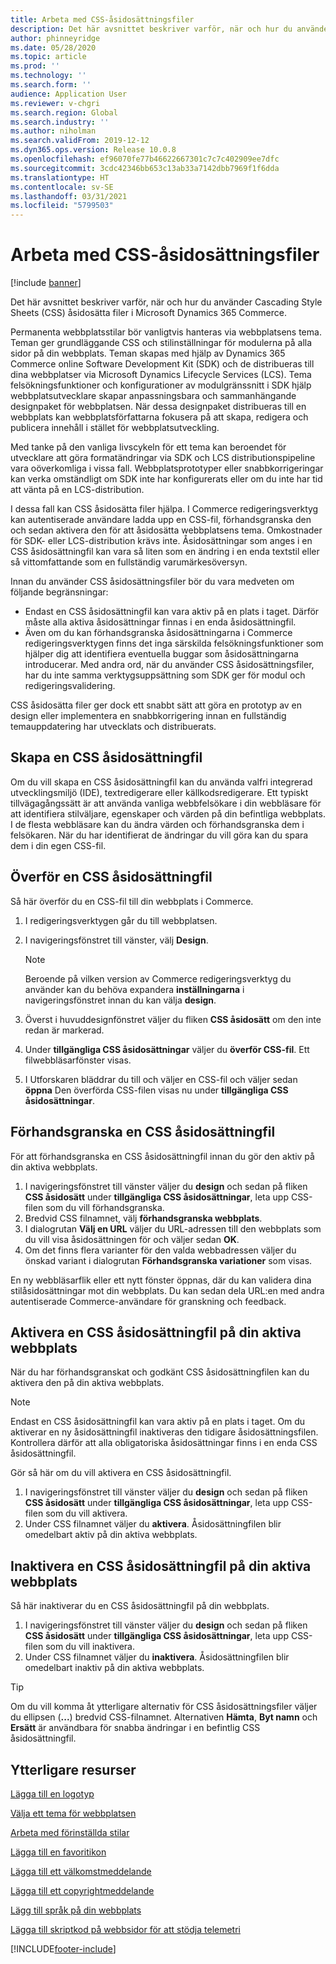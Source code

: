 ```yaml
---
title: Arbeta med CSS-åsidosättningsfiler
description: Det här avsnittet beskriver varför, när och hur du använder Cascading Style Sheets (CSS) åsidosätta filer i Microsoft Dynamics 365 Commerce.
author: phinneyridge
ms.date: 05/28/2020
ms.topic: article
ms.prod: ''
ms.technology: ''
ms.search.form: ''
audience: Application User
ms.reviewer: v-chgri
ms.search.region: Global
ms.search.industry: ''
ms.author: niholman
ms.search.validFrom: 2019-12-12
ms.dyn365.ops.version: Release 10.0.8
ms.openlocfilehash: ef96070fe77b46622667301c7c7c402909ee7dfc
ms.sourcegitcommit: 3cdc42346bb653c13ab33a7142dbb7969f1f6dda
ms.translationtype: HT
ms.contentlocale: sv-SE
ms.lasthandoff: 03/31/2021
ms.locfileid: "5799503"
---
```

# <a name="work-with-css-override-files"></a>Arbeta med CSS-åsidosättningsfiler

[!include [banner](includes/banner.md)]

Det här avsnittet beskriver varför, när och hur du använder Cascading Style Sheets (CSS) åsidosätta filer i Microsoft Dynamics 365 Commerce.

Permanenta webbplatsstilar bör vanligtvis hanteras via webbplatsens tema. Teman ger grundläggande CSS och stilinställningar för modulerna på alla sidor på din webbplats. Teman skapas med hjälp av Dynamics 365 Commerce online Software Development Kit (SDK) och de distribueras till dina webbplatser via Microsoft Dynamics Lifecycle Services (LCS). Tema felsökningsfunktioner och konfigurationer av modulgränssnitt i SDK hjälp webbplatsutvecklare skapar anpassningsbara och sammanhängande designpaket för webbplatsen. När dessa designpaket distribueras till en webbplats kan webbplatsförfattarna fokusera på att skapa, redigera och publicera innehåll i stället för webbplatsutveckling.

Med tanke på den vanliga livscykeln för ett tema kan beroendet för utvecklare att göra formatändringar via SDK och LCS distributionspipeline vara oöverkomliga i vissa fall. Webbplatsprototyper eller snabbkorrigeringar kan verka omständligt om SDK inte har konfigurerats eller om du inte har tid att vänta på en LCS-distribution.

I dessa fall kan CSS åsidosätta filer hjälpa. I Commerce redigeringsverktyg kan autentiserade användare ladda upp en CSS-fil, förhandsgranska den och sedan aktivera den för att åsidosätta webbplatsens tema. Omkostnader för SDK- eller LCS-distribution krävs inte. Åsidosättningar som anges i en CSS åsidosättningfil kan vara så liten som en ändring i en enda textstil eller så vittomfattande som en fullständig varumärkesöversyn.

Innan du använder CSS åsidosättningsfiler bör du vara medveten om följande begränsningar:

- Endast en CSS åsidosättningfil kan vara aktiv på en plats i taget. Därför måste alla aktiva åsidosättningar finnas i en enda åsidosättningfil.
- Även om du kan förhandsgranska åsidosättningarna i Commerce redigeringsverktygen finns det inga särskilda felsökningsfunktioner som hjälper dig att identifiera eventuella buggar som åsidosättningarna introducerar. Med andra ord, när du använder CSS åsidosättningsfiler, har du inte samma verktygsuppsättning som SDK ger för modul och redigeringsvalidering.

CSS åsidosätta filer ger dock ett snabbt sätt att göra en prototyp av en design eller implementera en snabbkorrigering innan en fullständig temauppdatering har utvecklats och distribuerats.

## <a name="create-a-css-override-file"></a>Skapa en CSS åsidosättningfil

Om du vill skapa en CSS åsidosättningfil kan du använda valfri integrerad utvecklingsmiljö (IDE), textredigerare eller källkodsredigerare. Ett typiskt tillvägagångssätt är att använda vanliga webbfelsökare i din webbläsare för att identifiera stilväljare, egenskaper och värden på din befintliga webbplats. I de flesta webbläsare kan du ändra värden och förhandsgranska dem i felsökaren. När du har identifierat de ändringar du vill göra kan du spara dem i din egen CSS-fil.

## <a name="upload-a-css-override-file"></a>Överför en CSS åsidosättningfil

Så här överför du en CSS-fil till din webbplats i Commerce.

1. I redigeringsverktygen går du till webbplatsen.
1. I navigeringsfönstret till vänster, välj **Design**.

    > [!NOTE]
    > Beroende på vilken version av Commerce redigeringsverktyg du använder kan du behöva expandera **inställningarna** i navigeringsfönstret innan du kan välja **design**.

1. Överst i huvuddesignfönstret väljer du fliken **CSS åsidosätt** om den inte redan är markerad.
1. Under **tillgängliga CSS åsidosättningar** väljer du **överför CSS-fil**. Ett filwebbläsarfönster visas.
1. I Utforskaren bläddrar du till och väljer en CSS-fil och väljer sedan **öppna** Den överförda CSS-filen visas nu under **tillgängliga CSS åsidosättningar**.

## <a name="preview-a-css-override-file"></a>Förhandsgranska en CSS åsidosättningfil

För att förhandsgranska en CSS åsidosättningfil innan du gör den aktiv på din aktiva webbplats.

1. I navigeringsfönstret till vänster väljer du **design** och sedan på fliken **CSS åsidosätt** under **tillgängliga CSS åsidosättningar**, leta upp CSS-filen som du vill förhandsgranska.
1. Bredvid CSS filnamnet, välj **förhandsgranska webbplats**.
1. I dialogrutan **Välj en URL** väljer du URL-adressen till den webbplats som du vill visa åsidosättningen för och väljer sedan **OK**.
1. Om det finns flera varianter för den valda webbadressen väljer du önskad variant i dialogrutan **Förhandsgranska variationer** som visas.

En ny webbläsarflik eller ett nytt fönster öppnas, där du kan validera dina stilåsidosättningar mot din webbplats. Du kan sedan dela URL:en med andra autentiserade Commerce-användare för granskning och feedback.

## <a name="activate-a-css-override-file-on-your-live-site"></a>Aktivera en CSS åsidosättningfil på din aktiva webbplats

När du har förhandsgranskat och godkänt CSS åsidosättningfilen kan du aktivera den på din aktiva webbplats.

> [!NOTE]
> Endast en CSS åsidosättningfil kan vara aktiv på en plats i taget. Om du aktiverar en ny åsidosättningfil inaktiveras den tidigare åsidosättningsfilen. Kontrollera därför att alla obligatoriska åsidosättningar finns i en enda CSS åsidosättningfil.

Gör så här om du vill aktivera en CSS åsidosättningfil.

1. I navigeringsfönstret till vänster väljer du **design** och sedan på fliken **CSS åsidosätt** under **tillgängliga CSS åsidosättningar**, leta upp CSS-filen som du vill aktivera.
1. Under CSS filnamnet väljer du **aktivera**. Åsidosättningfilen blir omedelbart aktiv på din aktiva webbplats.

## <a name="deactivate-a-css-override-file-on-your-live-site"></a>Inaktivera en CSS åsidosättningfil på din aktiva webbplats

Så här inaktiverar du en CSS åsidosättningfil på din webbplats.

1. I navigeringsfönstret till vänster väljer du **design** och sedan på fliken **CSS åsidosätt** under **tillgängliga CSS åsidosättningar**, leta upp CSS-filen som du vill inaktivera.
1. Under CSS filnamnet väljer du **inaktivera**. Åsidosättningfilen blir omedelbart inaktiv på din aktiva webbplats.

> [!TIP]
> Om du vill komma åt ytterligare alternativ för CSS åsidosättningsfiler väljer du ellipsen (**...**) bredvid CSS-filnamnet. Alternativen **Hämta**, **Byt namn** och **Ersätt** är användbara för snabba ändringar i en befintlig CSS åsidosättningfil.

## <a name="additional-resources"></a>Ytterligare resurser

[Lägga till en logotyp](add-logo.md)

[Välja ett tema för webbplatsen](select-site-theme.md)

[Arbeta med förinställda stilar](style-presets.md)

[Lägga till en favoritikon](add-favicon.md)

[Lägga till ett välkomstmeddelande](add-welcome-message.md)

[Lägga till ett copyrightmeddelande](add-copyright-notice.md)

[Lägg till språk på din webbplats](add-languages-to-site.md)

[Lägga till skriptkod på webbsidor för att stödja telemetri](add-telemetry.md)


[!INCLUDE[footer-include](../includes/footer-banner.md)]
